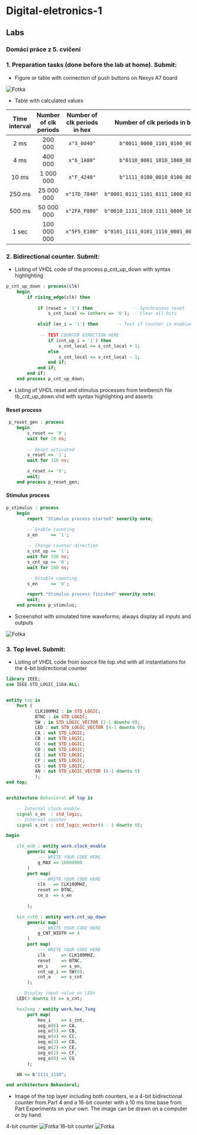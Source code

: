 # Digital-eletronics-1

## Labs

### Domácí práce z 5. cvičení

### 1. Preparation tasks (done before the lab at home). Submit:

* Figure or table with connection of push buttons on Nexys A7 board

![Fotka](photos/obr1.png)

* Table with calculated values

| **Time interval** | **Number of clk periods** | **Number of clk periods in hex** | **Number of clk periods in binary** |
| :-: | :-: | :-: | :-: |
| 2&nbsp;ms | 200 000 | `x"3_0d40"` | `b"0011_0000_1101_0100_0000"` |
| 4&nbsp;ms | 400 000 | `x"6_1A80"` | `b"0110_0001_1010_1000_0000"` |
| 10&nbsp;ms | 1 000 000 | `x"F_4240"` | `b"1111_0100_0010_0100_0000"` |
| 250&nbsp;ms | 25 000 000 | `x"17D_7840"` | `b"0001_0111_1101_0111_1000_0100_0000"` |
| 500&nbsp;ms | 50 000 000 | `x"2FA_F080"` | `b"0010_1111_1010_1111_0000_1000_0000"` |
| 1&nbsp;sec | 100 000 000 | `x"5F5_E100"` | `b"0101_1111_0101_1110_0001_0000_0000"` |

### 2. Bidirectional counter. Submit:

* Listing of VHDL code of the process p_cnt_up_down with syntax highlighting

```vhdl
p_cnt_up_down : process(clk)
    begin
        if rising_edge(clk) then
        
            if (reset = '1') then               -- Synchronous reset
                s_cnt_local <= (others => '0'); -- Clear all bits

            elsif (en_i = '1') then       -- Test if counter is enabled
    
             -- TEST COUNTER DIRECTION HERE
             	if (cnt_up_i = '1') then
                	s_cnt_local <= s_cnt_local + 1;
             	else
                	s_cnt_local <= s_cnt_local - 1;
             	end if;
            end if;
        end if;
    end process p_cnt_up_down;
```

* Listing of VHDL reset and stimulus processes from testbench file tb_cnt_up_down.vhd with syntax highlighting and asserts

#### Reset process

```vhdl
 p_reset_gen : process
    begin
        s_reset <= '0';
        wait for 20 ns;
        
        -- Reset activated
        s_reset <= '1';
        wait for 110 ns;

        s_reset <= '0';
        wait;
    end process p_reset_gen;
```

#### Stimulus process

```vhdl
p_stimulus : process
    begin
        report "Stimulus process started" severity note;

        -- Enable counting
        s_en     <= '1';
        
        -- Change counter direction
        s_cnt_up <= '1';
        wait for 330 ns;
        s_cnt_up <= '0';
        wait for 280 ns;

        -- Disable counting
        s_en     <= '0';

        report "Stimulus process finished" severity note;
        wait;
    end process p_stimulus;
```

* Screenshot with simulated time waveforms; always display all inputs and outputs

![Fotka](photos/obr2.png)

### 3. Top level. Submit:

* Listing of VHDL code from source file top.vhd with all instantiations for the 4-bit bidirectional counter

```vhdl
library IEEE;
use IEEE.STD_LOGIC_1164.ALL;


entity top is
    Port ( 
           CLK100MHZ : in STD_LOGIC;
           BTNC : in STD_LOGIC;
           SW : in STD_LOGIC_VECTOR (1-1 downto 0);
           LED : out STD_LOGIC_VECTOR (4-1 downto 0);
           CA : out STD_LOGIC;
           CB : out STD_LOGIC;
           CC : out STD_LOGIC;
           CD : out STD_LOGIC;
           CE : out STD_LOGIC;
           CF : out STD_LOGIC;
           CG : out STD_LOGIC;
           AN : out STD_LOGIC_VECTOR (8-1 downto 0)
           );
end top;


architecture Behavioral of top is

    -- Internal clock enable
    signal s_en  : std_logic;
    -- Internal counter
    signal s_cnt : std_logic_vector(4 - 1 downto 0);

begin

    clk_en0 : entity work.clock_enable
        generic map(
            --- WRITE YOUR CODE HERE
            g_MAX => 10000000
        )
        port map(
            --- WRITE YOUR CODE HERE
            clk   => CLK100MHZ,
            reset => BTNC,
            ce_o  => s_en
            
        );

    bin_cnt0 : entity work.cnt_up_down
        generic map(
            --- WRITE YOUR CODE HERE
            g_CNT_WIDTH => 4
        )
        port map(
            --- WRITE YOUR CODE HERE
            clk      => CLK100MHZ,
            reset    => BTNC,
            en_i     => s_en,
            cnt_up_i => SW(0),
            cnt_o    => s_cnt
        );

    -- Display input value on LEDs
    LED(3 downto 0) <= s_cnt;

    hex2seg : entity work.hex_7seg
        port map(
            hex_i    => s_cnt,
            seg_o(6) => CA,
            seg_o(5) => CB,
            seg_o(4) => CC,
            seg_o(3) => CD,
            seg_o(2) => CE,
            seg_o(1) => CF,
            seg_o(0) => CG
        );

    AN <= b"1111_1110";

end architecture Behavioral;
```

* Image of the top layer including both counters, ie a 4-bit bidirectional counter from Part 4 and a 16-bit counter with a 10 ms time base from Part Experiments on your own. The image can be drawn on a computer or by hand.

4-bit counter
![Fotka](photos/obr3.png)
16-bit counter
![Fotka](photos/obr4.png)
